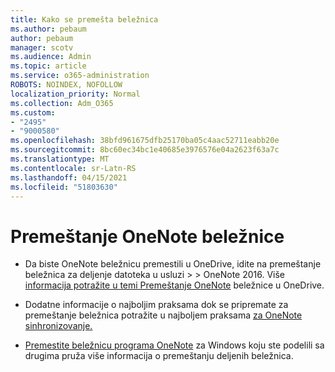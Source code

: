 ```yaml
---
title: Kako se premešta beležnica
ms.author: pebaum
author: pebaum
manager: scotv
ms.audience: Admin
ms.topic: article
ms.service: o365-administration
ROBOTS: NOINDEX, NOFOLLOW
localization_priority: Normal
ms.collection: Adm_O365
ms.custom:
- "2495"
- "9000580"
ms.openlocfilehash: 38bfd961675dfb25170ba05c4aac52711eabb20e
ms.sourcegitcommit: 8bc60ec34bc1e40685e3976576e04a2623f63a7c
ms.translationtype: MT
ms.contentlocale: sr-Latn-RS
ms.lasthandoff: 04/15/2021
ms.locfileid: "51803630"
---
```

# <a name="how-to-move-a-onenote-notebook"></a>Premeštanje OneNote beležnice

* Da biste OneNote beležnicu premestili u OneDrive, idite na premeštanje beležnica za deljenje datoteka u usluzi  >    >   OneNote 2016. Više [informacija potražite u temi Premeštanje OneNote](https://support.office.com/article/Move-a-OneNote-notebook-to-OneDrive-0af0a141-0bdf-49ab-9e50-45dbcca44082) beležnice u OneDrive.

* Dodatne informacije o najboljim praksama dok se pripremate za premeštanje beležnica potražite u najboljem praksama [za OneNote sinhronizovanje.](https://support.microsoft.com/help/2819334/onenote-syncing-best-practices)

* [Premestite beležnicu programa OneNote](https://support.office.com/article/Move-a-OneNote-for-Windows-notebook-that-you-ve-shared-with-others-56c7659e-1850-49a6-8874-e2db6b440cd4) za Windows koju ste podelili sa drugima pruža više informacija o premeštanju deljenih beležnica.
